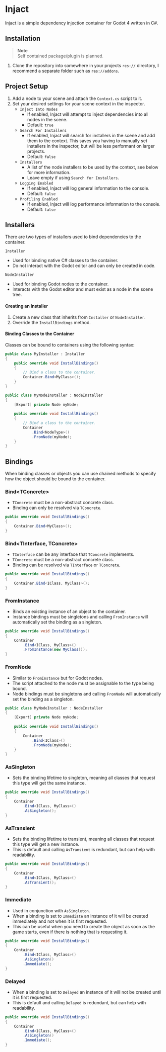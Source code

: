 ﻿# Injact

Injact is a simple dependency injection container for Godot 4 written in C#.

## Installation
> **Note**  
> Self contained package/plugin is planned.
1. Clone the repository into somewhere in your projects `res://` directory, I recommend a separate folder such as `res://addons`.

## Project Setup
1. Add a node to your scene and attach the `Context.cs` script to it.
2. Set your desired settings for your scene context in the inspector.
   - `Inject Into Nodes` 
     - If enabled, Injact will attempt to inject dependencies into all nodes in the scene.
     - Default: `true`
   - `Search For Installers` 
     - If enabled, Injact will search for installers in the scene and add them to the context. This saves you having to manually set installers in the inspector, but will be less performant on larger projects.
     - Default: `false`
   - `Installers` 
     - A list of the node installers to be used by the context, see below for more information.
     - Leave empty if using `Search for Installers`.
   - `Logging Enabled` 
     - If enabled, Injact will log general information to the console.
     - Default: `false`
   - `Profiling Enabled` 
     - If enabled, Injact will log performance information to the console.
     - Default: `false`

## Installers
There are two types of installers used to bind dependencies to the container.

`Installer` 
- Used for binding native C# classes to the container.
- Do not interact with the Godot editor and can only be created in code.  

`NodeInstaller` 
- Used for binding Godot nodes to the container.
- Interacts with the Godot editor and must exist as a node in the scene tree.

#### Creating an Installer
1. Create a new class that inherits from `Installer` or `NodeInstaller`.
2. Override the `InstallBindings` method.

#### Binding Classes to the Container
Classes can be bound to containers using the following syntax:

```csharp
public class MyInstaller : Installer
{
    public override void InstallBindings()
    {
        // Bind a class to the container.
        Container.Bind<MyClass>();
    }
}
```

```csharp
public class MyNodeInstaller : NodeInstaller
{
    [Export] private Node myNode;
    
    public override void InstallBindings()
    {
        // Bind a class to the container.
        Container
            .Bind<NodeType>()
            .FromNode(myNode);
    }
}
```

## Bindings
When binding classes or objects you can use chained methods to specify how the object should be bound to the container.  

### Bind\<TConcrete\>  
- `TConcrete` must be a non-abstract concrete class.
- Binding can only be resolved via `TConcrete`.

```csharp
public override void InstallBindings()
{
    Container.Bind<MyClass>();
}
```

### Bind\<TInterface, TConcrete\>
- `TInterface` can be any interface that `TConcrete` implements.
- `TConcrete` must be a non-abstract concrete class.
- Binding can be resolved via `TInterface` or `TConcrete`.
```csharp
public override void InstallBindings()
{
    Container.Bind<IClass, MyClass>();
}
```

### FromInstance
- Binds an existing instance of an object to the container.
- Instance bindings must be singletons and calling `FromInstance` will automatically set the binding as a singleton.
```csharp
public override void InstallBindings()
{
    Container
        .Bind<IClass, MyClass>()
        .FromInstance(new MyClass());
}
```

### FromNode
- Similar to `FromInstance` but for Godot nodes.
- The script attached to the node must be assignable to the type being bound.
- Node bindings must be singletons and calling `FromNode` will automatically set the binding as a singleton.
```csharp
public class MyNodeInstaller : NodeInstaller
{
    [Export] private Node myNode;
    
    public override void InstallBindings()
    {
        Container
            .Bind<IClass>()
            .FromNode(myNode);
    }
}
```

### AsSingleton
- Sets the binding lifetime to singleton, meaning all classes that request this type will get the same instance.
```csharp
public override void InstallBindings()
{
    Container
        .Bind<IClass, MyClass>()
        .AsSingleton();
}
```

### AsTransient
- Sets the binding lifetime to transient, meaning all classes that request this type will get a new instance.
- This is default and calling `AsTransient` is redundant, but can help with readability.
```csharp
public override void InstallBindings()
{
    Container
        .Bind<IClass, MyClass>()
        .AsTransient();
}
```

### Immediate
- Used in conjunction with `AsSingleton`.
- When a binding is set to `Immediate` an instance of it will be created immediately and not when it is first requested.
- This can be useful when you need to create the object as soon as the game starts, even if there is nothing that is requesting it.
```csharp
public override void InstallBindings()
{
    Container
        .Bind<IClass, MyClass>()
        .AsSingleton()
        .Immediate();
}
```

### Delayed
- When a binding is set to `Delayed` an instance of it will not be created until it is first requested.
- This is default and calling `Delayed` is redundant, but can help with readability.
```csharp
public override void InstallBindings()
{
    Container
        .Bind<IClass, MyClass>()
        .AsSingleton()
        .Immediate();
}
```
